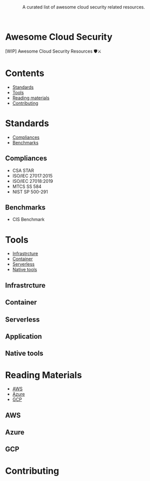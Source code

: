 <br/>
<div align="center">

A curated list of awesome cloud security related resources.

</div>
<br/>

# Awesome Cloud Security
[WIP] Awesome Cloud Security Resources 🛡️⚔️

# Contents
- [Standards](#standards)
- [Tools](#tools)
- [Reading materials](#reading-materials)
- [Contributing](#contributing)

# Standards
- [Compliances](##compliances)
- [Benchmarks](##benchmarks)
## Compliances
* CSA STAR
* ISO/IEC 27017:2015
* ISO/IEC 27018:2019
* MTCS SS 584
* NIST SP 500-291

## Benchmarks
* CIS Benchmark

# Tools
- [Infrastrcture](#infrastrcture)
- [Container](#container)
- [Serverless](#serverless)
- [Native tools](#nativetools)

## Infrastrcture

## Container

## Serverless

## Application

## Native tools

# Reading Materials
- [AWS](#aws)
- [Azure](#azure)
- [GCP](#gcp)

## AWS

## Azure

## GCP

# Contributing
